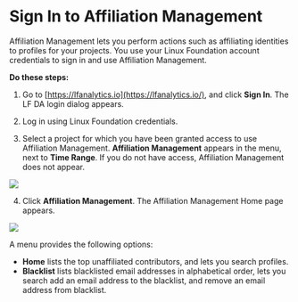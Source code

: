 # Sign In to Affiliation Management

Affiliation Management lets you perform actions such as affiliating identities to profiles for your projects. You use your Linux Foundation account credentials to sign in and use Affiliation Management.

**Do these steps:**

1. Go to [https://lfanalytics.io](https://lfanalytics.io/), and click **Sign In**. The LF DA login dialog appears.

2. Log in using Linux Foundation credentials.

3. Select a project for which you have been granted access to use Affiliation Management. **Affiliation Management** appears in the menu, next to **Time Range**. If you do not have access, Affiliation Management does not appear.

![](https://gblobscdn.gitbook.com/assets%2F-M2DCN9UgoRgMEkgnLyP%2F-M3jTvKvmK5UBxI9q73S%2F-M3jVgSRO0lSA43lSOpV%2Faffiliation%20management.png?alt=media&token=f7963a2f-8a5c-4d6a-855b-d61938fdbbac)

4. Click **Affiliation Management**. The Affiliation Management Home page appears.

![](https://gblobscdn.gitbook.com/assets%2F-M2DCN9UgoRgMEkgnLyP%2F-M3jTvKvmK5UBxI9q73S%2F-M3jWQDwif5p3tposQS0%2Faffiliation%20management%20home%20page.png?alt=media&token=c018f7fa-7fb1-420a-9031-2437c91ab430)

A menu provides the following options:

* **Home** lists the top unaffiliated contributors, and lets you search profiles.
* **Blacklist** lists blacklisted email addresses in alphabetical order, lets you search add an email address to the blacklist, and remove an email address from blacklist.

